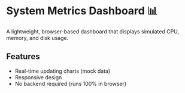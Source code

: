# System Metrics Dashboard 📊

A lightweight, browser-based dashboard that displays simulated CPU, memory, and disk usage. 



## Features
- Real-time updating charts (mock data)
- Responsive design
- No backend required (runs 100% in browser)

